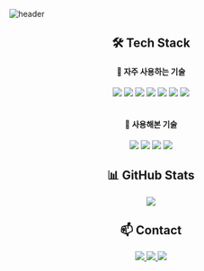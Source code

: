 <!-- 상단 배너 (다크톤 + 대칭) -->

![header](https://capsule-render.vercel.app/api?type=rect&color=0:0f2027,100:2c5364&height=200&section=header&text=DongGu%20Shin%20GitHub&fontSize=60&fontColor=ffffff)



<!-- 기술 스택 -->
<h2 align="center">🛠 Tech Stack</h2>

<div style="text-align: center;">
  <h4>🌸 자주 사용하는 기술</h4>
  <img src="https://img.shields.io/badge/Java-007396?style=for-the-badge&logo=Java&logoColor=white">
  <img src="https://img.shields.io/badge/MySQL-4479A1?style=for-the-badge&logo=MySQL&logoColor=white">
  <img src="https://img.shields.io/badge/Spring_Boot-6DB33F?style=for-the-badge&logo=spring-boot&logoColor=white">
  <img src="https://img.shields.io/badge/SpringSecurity-2AC89F?style=for-the-badge&logo=SpringSecurity&logoColor=white">
  <img src="https://img.shields.io/badge/JPA-17219A?style=for-the-badge&logo=hibernate&logoColor=white">
  <img src="https://img.shields.io/badge/QueryDSL-8A084B?style=for-the-badge&logo=QueryDSL&logoColor=white">
  <img src="https://img.shields.io/badge/Oracle-F80000?style=for-the-badge&logo=Oracle&logoColor=white">
</div>

<br>

<div style="text-align: center;">
  <h4>🌱 사용해본 기술</h4>
  <img src="https://img.shields.io/badge/Figma-F24E1E?style=for-the-badge&logo=Figma&logoColor=white">
  <img src="https://img.shields.io/badge/react-17219A?style=for-the-badge&logo=react&logoColor=white">
  <img src="https://img.shields.io/badge/Redis-FE2E2E?style=for-the-badge&logo=Redis&logoColor=white">
  <img src="https://img.shields.io/badge/Docker-17219A?style=for-the-badge&logo=Docker&logoColor=white">
</div>



<!-- GitHub Stats -->
<h2 align="center">📊 GitHub Stats</h2>
<p align="center">
  <img src="https://github-readme-stats.vercel.app/api?username=shsh99&show_icons=true&theme=light" />
  
</p>


<!-- 연락처 -->
<h2 align="center">📫 Contact</h2>
<p align="center">
  <a href="mailto:ggg9905@naver.com">
    <img src="https://img.shields.io/badge/Naver Mail-ggg9905@naver.com-03C75A?style=flat&logo=naver" />
  </a>
  <a href="mailto:ggg672948@gmail.com">
    <img src="https://img.shields.io/badge/Gmail-ggg672948@gmail.com-D14836?style=flat&logo=gmail" />
  </a>
  <a href="https://github.com/shsh99">
    <img src="https://img.shields.io/badge/GitHub-shsh99-181717?style=flat&logo=github" />
  </a>
</p>


